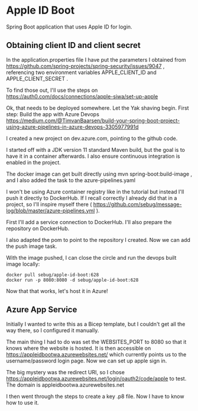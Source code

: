 # Apple ID Boot
Spring Boot application that uses Apple ID for login.

## Obtaining client ID and client secret
In the application.properties file I have put the parameters I obtained from
https://github.com/spring-projects/spring-security/issues/9047 , referencing two
environment variables APPLE_CLIENT_ID and APPLE_CLIENT_SECRET .

To find those out, I'll use the steps on https://auth0.com/docs/connections/apple-siwa/set-up-apple 

Ok, that needs to be deployed somewhere. Let the Yak shaving begin. First step: Build the
app with Azure Devops https://medium.com/@TimvanBaarsen/build-your-spring-boot-project-using-azure-pipelines-in-azure-devops-3305977991d

I created a new project on dev.azure.com, pointing to the github code.

I started off with a JDK version 11 standard Maven build, but the goal is to have
it in a container afterwards. I also ensure continuous integration is enabled
in the project.

The docker image can get built directly using mvn spring-boot:build-image ,
and I also added the task to the azure-pipelines.yaml

I won't be using Azure container registry like in the tutorial but instead I'll push
it directly to DockerHub. If I recall correctly I already did that in a project, so
I'll inspire myself there ( https://github.com/sebug/message-log/blob/master/azure-pipelines.yml ).

First I'll add a service connection to DockerHub. I'll also prepare the repository on
DockerHub.

I also adapted the pom to point to the repository I created. Now we can add the push
image task.

With the image pushed, I can close the circle and run the devops built image locally:

    docker pull sebug/apple-id-boot:628
    docker run -p 8080:8080 -d sebug/apple-id-boot:628

Now that that works, let's host it in Azure!

## Azure App Service
Initially I wanted to write this as a Bicep template, but I couldn't
get all the way there, so I configured it manually.

The main thing I had to do was set the WEBSITES_PORT to 8080 so that it knows where
the website is hosted. It is then accessible on https://appleidbootwa.azurewebsites.net/
which currently points us to the username/password login page. Now we can set up apple
sign in.

The big mystery was the redirect URI, so I chose https://appleidbootwa.azurewebsites.net/login/oauth2/code/apple to test. The domain is appleidbootwa.azurewebsites.net

I then went through the steps to create a key .p8 file. Now I have to know how to use it.

